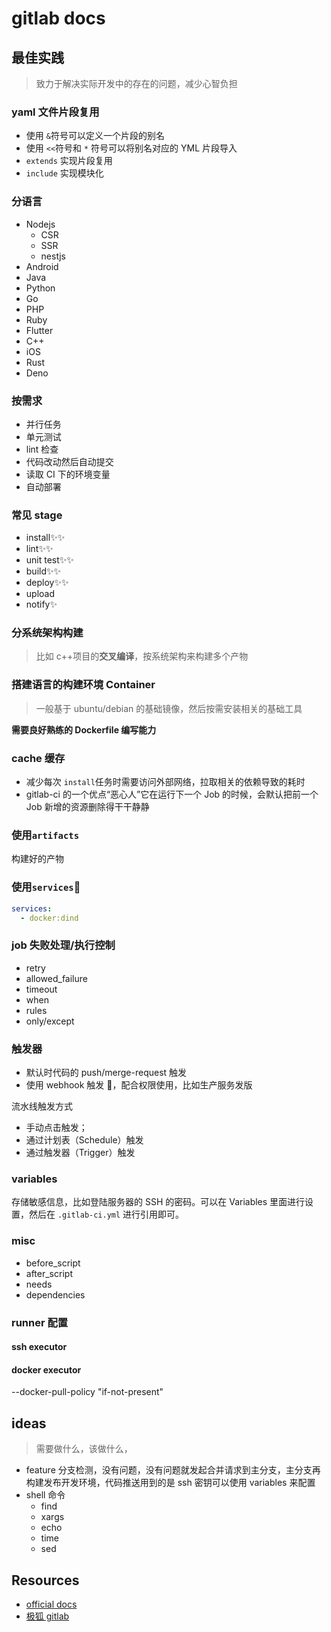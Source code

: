 # gitlab docs

## 最佳实践

> 致力于解决实际开发中的存在的问题，减少心智负担

### yaml 文件片段复用

- 使用 `&`符号可以定义一个片段的别名
- 使用 `<<`符号和 `*` 符号可以将别名对应的 YML 片段导入
- `extends` 实现片段复用
- `include` 实现模块化

### 分语言

- Nodejs
  - CSR
  - SSR
  - nestjs
- Android
- Java
- Python
- Go
- PHP
- Ruby
- Flutter
- C++
- iOS
- Rust
- Deno

### 按需求

- 并行任务
- 单元测试
- lint 检查
- 代码改动然后自动提交
- 读取 CI 下的环境变量
- 自动部署

### 常见 stage

- install✨✨
- lint✨✨
- unit test✨✨
- build✨✨
- deploy✨✨
- upload
- notify✨

### 分系统架构构建

> 比如 c++项目的**交叉编译**，按系统架构来构建多个产物

### 搭建语言的构建环境 Container

> 一般基于 ubuntu/debian 的基础镜像，然后按需安装相关的基础工具

**需要良好熟练的 Dockerfile 编写能力**

### cache 缓存

- 减少每次 `install`任务时需要访问外部网络，拉取相关的依赖导致的耗时
- gitlab-ci 的一个优点“恶心人”它在运行下一个 Job 的时候，会默认把前一个 Job 新增的资源删除得干干静静

### 使用`artifacts`

构建好的产物

### 使用`services`📌

```yaml
services:
  - docker:dind
```

### job 失败处理/执行控制

- retry
- allowed_failure
- timeout
- when
- rules
- only/except

### 触发器

- 默认时代码的 push/merge-request 触发
- 使用 webhook 触发 📌，配合权限使用，比如生产服务发版

流水线触发方式

- 手动点击触发；
- 通过计划表（Schedule）触发
- 通过触发器（Trigger）触发

### variables

存储敏感信息，比如登陆服务器的 SSH 的密码。可以在 Variables 里面进行设置，然后在 `.gitlab-ci.yml` 进行引用即可。

### misc

- before_script
- after_script
- needs
- dependencies

### runner 配置

#### ssh executor

#### docker executor

--docker-pull-policy "if-not-present"


## ideas

> 需要做什么，该做什么，

- feature 分支检测，没有问题，没有问题就发起合并请求到主分支，主分支再构建发布开发环境，代码推送用到的是 ssh 密钥可以使用 variables 来配置
- shell 命令
    - find
    - xargs
    - echo
    - time
    - sed
## Resources

- [official docs](https://gitlab.com/-/ide/project/gitlab-org/gitlab)
- [极狐 gitlab](https://gitlab.cn/docs/jh/ci/caching/)
